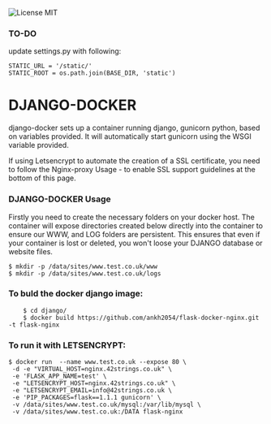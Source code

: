 ![License MIT](https://img.shields.io/badge/license-MIT-blue.svg)

### TO-DO

update settings.py with following:

	STATIC_URL = '/static/'
	STATIC_ROOT = os.path.join(BASE_DIR, 'static')


# DJANGO-DOCKER

django-docker sets up a container running django, gunicorn python, based on variables provided. It will automatically start gunicorn using the WSGI variable provided. 

If using Letsencrypt to automate the creation of a SSL certificate, you need to follow the Nginx-proxy Usage - to enable SSL support guidelines at the bottom of this page.


### DJANGO-DOCKER Usage


Firstly you need to create the necessary folders on your docker host. The container will expose directories created below directly into the container to ensure our WWW, and LOG folders are persistent.
This ensures that even if your container is lost or deleted, you won't loose your DJANGO database or website files.

	$ mkdir -p /data/sites/www.test.co.uk/www
	$ mkdir -p /data/sites/www.test.co.uk/logs



### To buld the docker django image:

		$ cd django/
		$ docker build https://github.com/ankh2054/flask-docker-nginx.git -t flask-nginx 

### To run it with LETSENCRYPT:

    $ docker run  --name www.test.co.uk --expose 80 \
	 -d -e "VIRTUAL_HOST=nginx.42strings.co.uk" \
	 -e 'FLASK_APP_NAME=test' \ 
 	 -e "LETSENCRYPT_HOST=nginx.42strings.co.uk" \
	 -e "LETSENCRYPT_EMAIL=info@42strings.co.uk \
	 -e 'PIP_PACKAGES=flask==1.1.1 gunicorn' \
	 -v /data/sites/www.test.co.uk/mysql:/var/lib/mysql \
	 -v /data/sites/www.test.co.uk:/DATA flask-nginx


